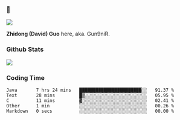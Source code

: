### 👋

![](https://komarev.com/ghpvc/?username=Gun9niR&label=Total+Views)

**Zhidong (David) Guo** here, aka. Gun9niR.

### Github Stats

<img src="https://github-readme-stats.vercel.app/api?username=Gun9niR&count_private=true&show_icons=true&theme=vue-dark&hide_title=true">

### Coding Time

<!--START_SECTION:waka-->

```text
Java       7 hrs 24 mins   ███████████████████████░░   91.37 %
Text       28 mins         █▒░░░░░░░░░░░░░░░░░░░░░░░   05.95 %
C          11 mins         ▓░░░░░░░░░░░░░░░░░░░░░░░░   02.41 %
Other      1 min           ░░░░░░░░░░░░░░░░░░░░░░░░░   00.26 %
Markdown   0 secs          ░░░░░░░░░░░░░░░░░░░░░░░░░   00.00 %
```

<!--END_SECTION:waka-->
